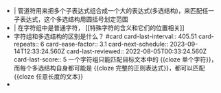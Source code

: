 - | 管道符用来把多个子表达式组合成一个大的表达式(多选结构)，来匹配任一子表达式，这个多选结构用圆括号划定范围
- | 在字符组中是普通字符， [[特殊字符的含义和它们的位置相关]]
- 字符组和多选结构的区别是什么？ #card
  card-last-interval:: 405.51
  card-repeats:: 6
  card-ease-factor:: 3.1
  card-next-schedule:: 2023-09-14T12:33:24.560Z
  card-last-reviewed:: 2022-08-05T00:33:24.560Z
  card-last-score:: 5
  一个字符组只能匹配目标文本中的 {{cloze 单个字符}}，而每个多选结构自身都可能是 {{cloze 完整的正则表达式}}，都可以匹配 {{cloze 任意长度的文本}}
-
